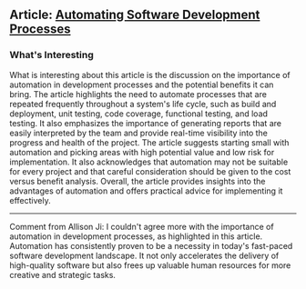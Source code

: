## Article: [Automating Software Development Processes](https://www.developerdotstar.com/mag/articles/automate_software_process.html)

### What's Interesting

What is interesting about this article is the discussion on the importance of automation in development processes and the potential benefits it can bring. The article highlights the need to automate processes that are repeated frequently throughout a system's life cycle, such as build and deployment, unit testing, code coverage, functional testing, and load testing. It also emphasizes the importance of generating reports that are easily interpreted by the team and provide real-time visibility into the progress and health of the project. The article suggests starting small with automation and picking areas with high potential value and low risk for implementation. It also acknowledges that automation may not be suitable for every project and that careful consideration should be given to the cost versus benefit analysis. Overall, the article provides insights into the advantages of automation and offers practical advice for implementing it effectively.

---

Comment from Allison Ji:
I couldn't agree more with the importance of automation in development processes, as highlighted in this article. Automation has consistently proven to be a necessity in today's fast-paced software development landscape. It not only accelerates the delivery of high-quality software but also frees up valuable human resources for more creative and strategic tasks.
